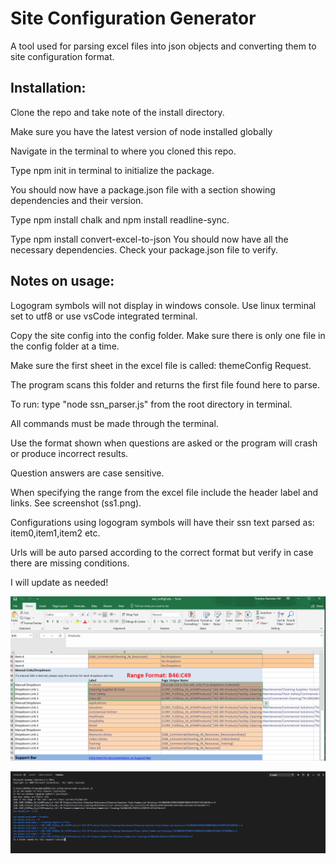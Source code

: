 # Site Configuration Generator
A tool used for parsing excel files into json objects and converting them to site configuration format.

## Installation:

Clone the repo and take note of the install directory.

Make sure you have the latest version of node installed globally

Navigate in the terminal to where you cloned this repo.

Type npm init in terminal to initialize the package. 

You should now have a package.json file with a section showing dependencies and their version.

Type npm install chalk and npm install readline-sync.

Type npm install convert-excel-to-json 
You should now have all the necessary dependencies.  Check your package.json file to verify.


## Notes on usage:
Logogram symbols will not display in windows console.  Use linux terminal set to utf8 or use vsCode integrated terminal.

Copy the site config into the config folder.  Make sure there is only one file in the config folder at a time.

Make sure the first sheet in the excel file is called: themeConfig Request.

The program scans this folder and returns the first file found here to parse.
    
To run: type "node ssn_parser.js" from the root directory in terminal.

All commands must be made through the terminal.

Use the format shown when questions are asked or the program will crash or produce incorrect results.

Question answers are case sensitive.

When specifying the range from the excel file include the header label and links. See screenshot (ss1.png).

Configurations using logogram symbols will have their ssn text parsed as: item0,item1,item2 etc.

Urls will be auto parsed according to the correct format but verify in case there are missing conditions.

I will update as needed!
    
![Alt text](https://raw.githubusercontent.com/tmstani23/Site-Config-Generator/master/screenshots/ss1.png)

![Alt text](https://raw.githubusercontent.com/tmstani23/Site-Config-Generator/master/screenshots/ss2.png)
